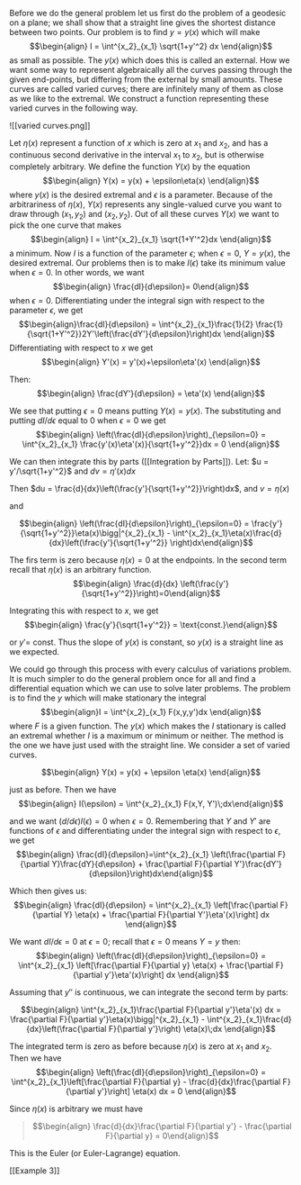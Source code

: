 Before we do the general problem let us first do the problem of a geodesic on a plane; we shall show that a straight line gives the shortest distance between two points. Our problem is to find $y=y(x)$ which will make $$\begin{align} I = \int^{x_2}_{x_1} \sqrt{1+y'^2} dx \end{align}$$ as small as possible. The $y(x)$ which does this is called an external. How we want some way to represent algebraically all the curves passing through the given end-points, but differing from the external by small amounts. These curves are called varied curves; there are infinitely many of them as close as we like to the extremal. We construct a function representing these varied curves in the following way. 

![[varied curves.png]]

Let $\eta(x)$ represent a function of $x$ which is zero at $x_1$ and $x_2$, and has a continuous second derivative in the interval $x_1$ to $x_2$, but is otherwise completely arbitrary. We define the function $Y(x)$ by the equation $$\begin{align} Y(x) = y(x) + \epsilon\eta(x) \end{align}$$ where $y(x)$ is the desired extremal and $\epsilon$ is a parameter. Because of the arbitrariness of $\eta(x)$, $Y(x)$ represents any single-valued curve you want to draw through $(x_1,y_2)$ and $(x_2,y_2)$. Out of all these curves $Y(x)$ we want to pick the one curve that makes $$\begin{align} I = \int^{x_2}_{x_1} \sqrt{1+Y'^2}dx \end{align}$$ a minimum. Now $I$ is a function of the parameter $\epsilon$; when $\epsilon = 0$, $Y = y(x)$, the desired extremal. Our problems then is to make $I(\epsilon)$ take its minimum value when $\epsilon = 0$. In other words, we want $$\begin{align} \frac{dI}{d\epsilon}= 0\end{align}$$ when $\epsilon = 0$. Differentiating under the integral sign with respect to the parameter $\epsilon$, we get $$\begin{align}\frac{dI}{d\epsilon} = \int^{x_2}_{x_1}\frac{1}{2} \frac{1}{\sqrt{1+Y'^2}}2Y'\left(\frac{dY'}{d\epsilon}\right)dx \end{align}$$
Differentiating with respect to $x$ we get $$\begin{align} Y'(x) = y'(x)+\epsilon\eta'(x) \end{align}$$

Then:
$$\begin{align} \frac{dY'}{d\epsilon} = \eta'(x) \end{align}$$

We see that putting $\epsilon = 0$ means putting $Y(x) = y(x)$. The substituting and putting $dI/d\epsilon$ equal to 0 when $\epsilon = 0$ we get $$\begin{align} \left(\frac{dI}{d\epsilon}\right)_{\epsilon=0} = \int^{x_2}_{x_1} \frac{y'(x)\eta'(x)}{\sqrt{1+y'^2}}dx = 0 \end{align}$$

We can then integrate this by parts ([[Integration by Parts]]). Let: $u = y'/\sqrt{1+y'^2}$ and $dv = \eta'(x)dx$

Then $du = \frac{d}{dx}\left(\frac{y'}{\sqrt{1+y'^2}}\right)dx$, and $v = \eta(x)$

and 

$$\begin{align} \left(\frac{dI}{d\epsilon}\right)_{\epsilon=0} = \frac{y'}{\sqrt{1+y'^2}}\eta(x)\bigg|^{x_2}_{x_1} - \int^{x_2}_{x_1}\eta(x)\frac{d}{dx}\left(\frac{y'}{\sqrt{1+y'^2}} \right)dx\end{align}$$

The firs term is zero because $\eta(x) = 0$ at the endpoints. In the second term recall that $\eta(x)$ is an arbitrary function. 
$$\begin{align} \frac{d}{dx} \left(\frac{y'}{\sqrt{1+y'^2}}\right)=0\end{align}$$

Integrating this with respect to $x$, we get 
$$\begin{align} \frac{y'}{\sqrt{1+y'^2}} = \text{const.}\end{align}$$

or $y' =$ const. Thus the slope of $y(x)$ is constant, so $y(x)$ is a straight line as we expected. 

We could go through this process with every calculus of variations problem. It is much simpler to do the general problem once for all and find a differential equation which we can use to solve later problems. The problem is to find the $y$ which will make stationary the integral $$\begin{align}I = \int^{x_2}_{x_1} F(x,y,y')dx \end{align}$$
where $F$ is a given function. The $y(x)$ which makes the $I$ stationary is called an extremal whether $I$ is a maximum or minimum or neither. The method is the one we have just used with the straight line. We consider a set of varied curves.

$$\begin{align} Y(x) = y(x) + \epsilon \eta(x) \end{align}$$

just as before. Then we have 
$$\begin{align} I(\epsilon) = \int^{x_2}_{x_1} F(x,Y, Y')\;dx\end{align}$$

and we want $(d/d\epsilon)I(\epsilon) = 0$ when $\epsilon = 0$. Remembering that $Y$ and $Y'$ are functions of $\epsilon$ and differentiating under the integral sign with respect to $\epsilon$, we get
$$\begin{align} \frac{dI}{d\epsilon}=\int^{x_2}_{x_1} \left(\frac{\partial F}{\partial Y}\frac{dY}{d\epsilon} + \frac{\partial F}{\partial Y'}\frac{dY'}{d\epsilon}\right)dx\end{align}$$

Which then gives us:
$$\begin{align} \frac{dI}{d\epsilon} = \int^{x_2}_{x_1} \left[\frac{\partial F}{\partial Y} \eta(x) + \frac{\partial F}{\partial Y'}\eta'(x)\right] dx \end{align}$$

We want $dI/d\epsilon=0$ at $\epsilon = 0$; recall that $\epsilon = 0$ means $Y = y$ then:
$$\begin{align} \left(\frac{dI}{d\epsilon}\right)_{\epsilon=0} = \int^{x_2}_{x_1} \left[\frac{\partial F}{\partial y} \eta(x) + \frac{\partial F}{\partial y'}\eta'(x)\right] dx \end{align}$$

Assuming that $y''$ is continuous, we can integrate the second term by parts:

$$\begin{align} \int^{x_2}_{x_1}\frac{\partial F}{\partial y'}\eta'(x) dx = \frac{\partial F}{\partial y'}\eta(x)\bigg|^{x_2}_{x_1} - \int^{x_2}_{x_1}\frac{d}{dx}\left(\frac{\partial F}{\partial y'}\right) \eta(x)\;dx \end{align}$$

The integrated term is zero as before because $\eta(x)$ is zero at $x_1$ and $x_2$. Then we have $$\begin{align} \left(\frac{dI}{d\epsilon}\right)_{\epsilon=0} = \int^{x_2}_{x_1}\left[\frac{\partial F}{\partial y} - \frac{d}{dx}\frac{\partial F}{\partial y'}\right] \eta(x) dx = 0 \end{align}$$

Since $\eta(x)$ is arbitrary we must have 
>$$\begin{align} \frac{d}{dx}\frac{\partial F}{\partial y'} - \frac{\partial F}{\partial y} = 0\end{align}$$

This is the Euler (or Euler-Lagrange) equation.

[[Example 3]]